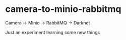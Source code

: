 # camera-to-minio-rabbitmq

Camera -> Minio  -> RabbitMQ -> Darknet

Just an experiment learning some new things
